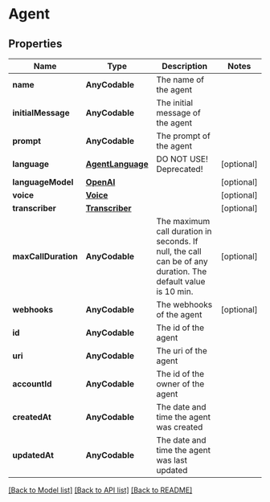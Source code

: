 # Agent

## Properties
Name | Type | Description | Notes
------------ | ------------- | ------------- | -------------
**name** | **AnyCodable** | The name of the agent | 
**initialMessage** | **AnyCodable** | The initial message of the agent | 
**prompt** | **AnyCodable** | The prompt of the agent | 
**language** | [**AgentLanguage**](AgentLanguage.md) | DO NOT USE! Deprecated! | [optional] 
**languageModel** | [**OpenAI**](OpenAI.md) |  | [optional] 
**voice** | [**Voice**](Voice.md) |  | [optional] 
**transcriber** | [**Transcriber**](Transcriber.md) |  | [optional] 
**maxCallDuration** | **AnyCodable** | The maximum call duration in seconds. If null, the call can be of any duration. The default value is 10 min. | [optional] 
**webhooks** | **AnyCodable** | The webhooks of the agent | [optional] 
**id** | **AnyCodable** | The id of the agent | 
**uri** | **AnyCodable** | The uri of the agent | 
**accountId** | **AnyCodable** | The id of the owner of the agent | 
**createdAt** | **AnyCodable** | The date and time the agent was created | 
**updatedAt** | **AnyCodable** | The date and time the agent was last updated | 

[[Back to Model list]](../README.md#documentation-for-models) [[Back to API list]](../README.md#documentation-for-api-endpoints) [[Back to README]](../README.md)


